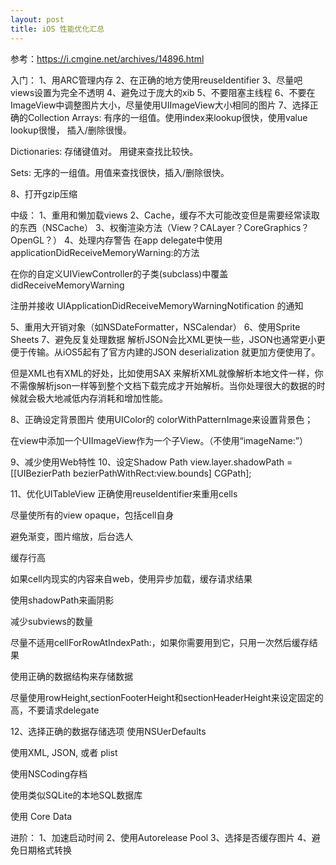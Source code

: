 ```yaml
---
layout: post
title: iOS 性能优化汇总
---
```


参考：https://i.cmgine.net/archives/14896.html


入门：
1、用ARC管理内存
2、在正确的地方使用reuseIdentifier
3、尽量吧views设置为完全不透明
4、避免过于庞大的xib
5、不要阻塞主线程
6、不要在ImageView中调整图片大小，尽量使用UIImageView大小相同的图片
7、选择正确的Collection
Arrays: 有序的一组值。使用index来lookup很快，使用value lookup很慢， 插入/删除很慢。

Dictionaries: 存储键值对。 用键来查找比较快。

Sets: 无序的一组值。用值来查找很快，插入/删除很快。

8、打开gzip压缩


中级：
1、重用和懒加载views
2、Cache，缓存不大可能改变但是需要经常读取的东西（NSCache）
3、权衡渲染方法（View？CALayer？CoreGraphics？OpenGL？）
4、处理内存警告
在app delegate中使用applicationDidReceiveMemoryWarning:的方法

在你的自定义UIViewController的子类(subclass)中覆盖didReceiveMemoryWarning

注册并接收 UIApplicationDidReceiveMemoryWarningNotification 的通知

5、重用大开销对象（如NSDateFormatter，NSCalendar）
6、使用Sprite Sheets
7、避免反复处理数据
解析JSON会比XML更快一些，JSON也通常更小更便于传输。从iOS5起有了官方内建的JSON deserialization 就更加方便使用了。

但是XML也有XML的好处，比如使用SAX 来解析XML就像解析本地文件一样，你不需像解析json一样等到整个文档下载完成才开始解析。当你处理很大的数据的时候就会极大地减低内存消耗和增加性能。

8、正确设定背景图片
使用UIColor的 colorWithPatternImage来设置背景色；

在view中添加一个UIImageView作为一个子View。（不使用“imageName:”）

9、减少使用Web特性
10、设定Shadow Path
view.layer.shadowPath = [[UIBezierPath bezierPathWithRect:view.bounds] CGPath];

11、优化UITableView
正确使用reuseIdentifier来重用cells

尽量使所有的view opaque，包括cell自身

避免渐变，图片缩放，后台选人

缓存行高

如果cell内现实的内容来自web，使用异步加载，缓存请求结果

使用shadowPath来画阴影

减少subviews的数量

尽量不适用cellForRowAtIndexPath:，如果你需要用到它，只用一次然后缓存结果

使用正确的数据结构来存储数据

尽量使用rowHeight,sectionFooterHeight和sectionHeaderHeight来设定固定的高，不要请求delegate

12、选择正确的数据存储选项
使用NSUerDefaults

使用XML, JSON, 或者 plist

使用NSCoding存档

使用类似SQLite的本地SQL数据库

使用 Core Data



进阶：
1、加速启动时间
2、使用Autorelease Pool
3、选择是否缓存图片
4、避免日期格式转换
